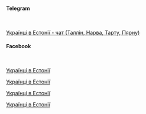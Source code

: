 #### Telegram

</br>

[Українці в Естонії - чат (Таллін, Нарва, Тарту, Пярну) ](https://t.me/estonia_ukraine)

#### Facebook
</br>

[Українці в Естонії](https://www.facebook.com/groups/617683015488053/?ref=share)

[Українці в Естонії](https://www.facebook.com/groups/1548399682110889/?ref=share)

[Українці в Естонії](https://www.facebook.com/groups/573725533260795/?ref=share)

[Українці в Естонії](https://www.facebook.com/ukrainians.in.estonia)